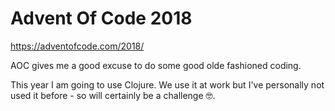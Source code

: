 # Advent Of Code 2018

https://adventofcode.com/2018/

AOC gives me a good excuse to do some good olde fashioned coding.

This year I am going to use Clojure. We use it at work but I've personally not used it before - so will certainly be a challenge 🤓.
